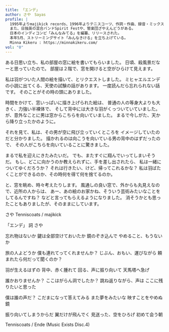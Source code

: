 ```yaml
---
title: 「エンデ」
author: さや　Sayas
profile: |
  1995年よりmajikick records、1996年よりテニスコーツ、作詞・作曲、録音・ミックスを行う。
  また、日独英の混合バンドSpirit Festや、管楽団ざやえんどうがある。
  日本のインディコンピ「みんなみてる」を編纂、リリースされた。
  本年5月、ストリーミングサイト「みんなきける」を立ち上げている。
  Minna Kikeru : https://minnakikeru.com/
vol: "0"
---
```


ある日思い立ち、私の部屋の窓に絵を書いてもらいました。
日頃、殺風景だなーと思っていたので。
部屋は２階で、窓を開けると空がひらけて見えます。

私は羽がついた人間の絵を描いて、とリクエストしました。
ミヒャエルエンデの小説に出てくる、天使の試験の話があります。
一度読んだら忘れられない話です。
そのことがその時の頭にありました。

時間をかけて、窓いっぱいに描き上げられた絵は、
普通の人の等身大よりも大きく、力強い半裸体で、
そして背中には大きな羽がくっついていていました。
が、意外なことに男は窓からこちらを向いていました。
まるで今しがた、天から降り立ったかのように。

それを見て、私は、その男が空に飛び立っていくところを
イメージしていたのだと分かりました。
描かれるのは向こうを向いている男の背中のはずだったので、
その人がこちらを向いていることに驚きました。

まるで私を迎えにきたみたいだ。
でも、またすぐに翔んでいってしまいそうだ。
もし、どこに向かうのか教えられずに、手を差し出されたら、
私は一緒についてゆくだろうか？
それは行きたい、けど、帰ってこれるかな？
私は羽ばたくことができるのか、その時何を得て何を捨てるのか。

と、窓を眺め、時々考えたりします。
風通しの良い窓で、外からも丸見えなので、近所の人からは、
あー、あの絵のお家かね、そういう芸術みたいなことをしてるんですね？
などと言ってもらえるようになりました。
消そうかとも思ったこともありましたが、そのままにしています。

さや
Tenniscoats / majikick


「エンデ」
詞  さや

忘れ物はないか
鍵は全部空けておいたか
鏡のぞき込んで
やめること、もうないか

旅の人よどうか
僕も連れてってくれませんか？
じぶん、おもい、運びながら
頼まれたら何だって聞くのか？

羽が生えるはずの
背中、赤く腫れて
回る、声に振り向いて
天馬塔へ急げ


誰かおりませんか？
ここはがらん洞でしたか？
跳ね返りながら、声は
ここに残りたいと思った

僕は誰の声だ？
こだまになって答えてみる
また夢をみたいな
映すことをやめぬ鏡

振り向いてしまうからだ
翼だけが飛んでく
見送った、空をひろげ
初めて会う朝

Tenniscoats / Ende (Music Exists Disc.4)
